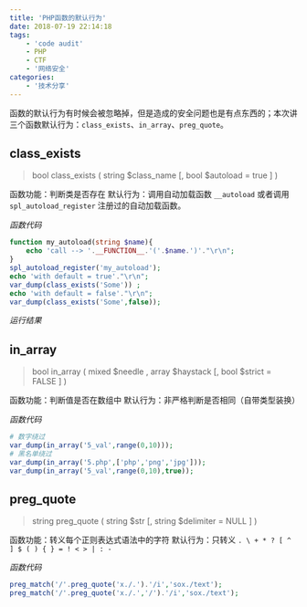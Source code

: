```yaml
---
title: 'PHP函数的默认行为'
date: 2018-07-19 22:14:18
tags:
    - 'code audit'
    - PHP
    - CTF
    - '网络安全'
categories:
    - '技术分享'
---
```


函数的默认行为有时候会被忽略掉，但是造成的安全问题也是有点东西的；本次讲三个函数默认行为：`class_exists`、`in_array`、`preg_quote`。

<!-- more -->

## class_exists

> bool class_exists ( string $class_name [, bool $autoload = true ] )

函数功能：判断类是否存在
默认行为：调用自动加载函数 `__autoload` 或者调用 `spl_autoload_register` 注册过的自动加载函数。

*函数代码*

```php
function my_autoload(string $name){
    echo 'call --> '.__FUNCTION__.'('.$name.')'."\r\n";
}
spl_autoload_register('my_autoload');
echo 'with default = true'."\r\n";
var_dump(class_exists('Some')) ;
echo 'with default = false'."\r\n";
var_dump(class_exists('Some',false));
```

*运行结果*


## in_array

> bool in_array ( mixed $needle , array $haystack [, bool $strict = FALSE ] )

函数功能：判断值是否在数组中
默认行为：非严格判断是否相同（自带类型装换）

*函数代码*

```php
# 数字绕过
var_dump(in_array('5_val',range(0,10)));
# 黑名单绕过
var_dump(in_array('5.php',['php','png','jpg']));
var_dump(in_array('5_val',range(0,10),true));
```

## preg_quote

> string preg_quote ( string $str [, string $delimiter = NULL ] )

函数功能：转义每个正则表达式语法中的字符
默认行为：只转义 `. \ + * ? [ ^ ] $ ( ) { } = ! < > | : -`

*函数代码*

```php
preg_match('/'.preg_quote('x./.').'/i','sox./text');
preg_match('/'.preg_quote('x./.','/').'/i','sox./text');
```
